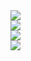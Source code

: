 
<div>
  <div>
    <img src="https://github-readme-stats.vercel.app/api?username=Bugbyebyebye&show_icons=true&theme=tokyonight"/>
  </div>
  <div>
    <img src="https://github-readme-streak-stats.herokuapp.com/?user=Bugbyebyebye" /> 
  </div>
  <div>
    <img src="https://stats.justsong.cn/api/leetcode/?username=quanpeng&theme=dark"/>
  </div>
  <div>
    <img src="https://github-readme-stats.vercel.app/api/top-langs/?username=Bugbyebyebye&hide_title=true&hide_border=true&layout=compact&langs_count=6&text_color=000&icon_color=fff&bg_color=0,52fa5a,4dfcff,c64dff&theme=graywhite" />
  </div>
</div>
